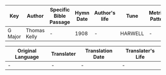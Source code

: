 Key | Author   | Specific Bible Passage     |Hymn Date |Author's life |Tune |Metrical Pattern   |Composer/Source
-- | --------- | ---------------------------|----------|--------------|-----|-------------------|-------------  
G Major |Thomas Kelly |- |1908 |- |HARWELL |- |Lowell Mason

Original Language | Translater | Translation Date   | Translater's Life  
----------------- | --------- | --------------------|-------------     
\- |- |- |-
